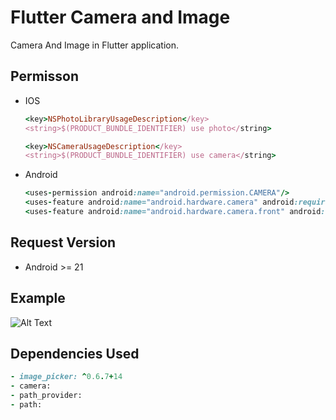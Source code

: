 # Flutter Camera and Image

Camera And Image in Flutter application.

## Permisson
  - IOS
    ```ruby
    <key>NSPhotoLibraryUsageDescription</key>
    <string>$(PRODUCT_BUNDLE_IDENTIFIER) use photo</string>
    
    <key>NSCameraUsageDescription</key>
    <string>$(PRODUCT_BUNDLE_IDENTIFIER) use camera</string>
    ```
  - Android
    ```ruby
    <uses-permission android:name="android.permission.CAMERA"/>
    <uses-feature android:name="android.hardware.camera" android:required="false" />
    <uses-feature android:name="android.hardware.camera.front" android:required="false" />
    ```

## Request Version
  - Android >= 21 

## Example
![Alt Text](https://github.com/nesprasit/flutter/blob/main/flutter_camera_and_image/example.gif)

## Dependencies Used
  ```ruby
  - image_picker: ^0.6.7+14
  - camera:
  - path_provider:
  - path:
  ```

